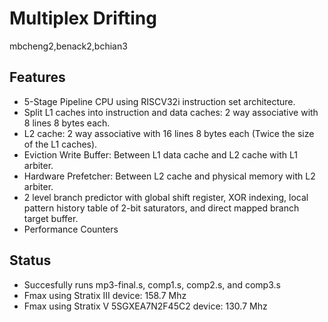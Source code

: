 # Multiplex Drifting
  mbcheng2,benack2,bchian3


## Features
- 5-Stage Pipeline CPU using RISCV32i instruction set architecture.
- Split L1 caches into instruction and data caches: 2 way associative with 8 lines 8 bytes each.
- L2 cache: 2 way associative with 16 lines 8 bytes each (Twice the size of the L1 caches).
- Eviction Write Buffer: Between L1 data cache and L2 cache with L1 arbiter.
- Hardware Prefetcher: Between L2 cache and physical memory with L2 arbiter.
- 2 level branch predictor with global shift register, XOR indexing, local pattern history table of 2-bit saturators, and direct mapped branch target buffer.
- Performance Counters

## Status
- Succesfully runs mp3-final.s, comp1.s, comp2.s, and comp3.s
- Fmax using Stratix III device: 158.7 Mhz
- Fmax using Stratix V 5SGXEA7N2F45C2 device: 130.7 Mhz
